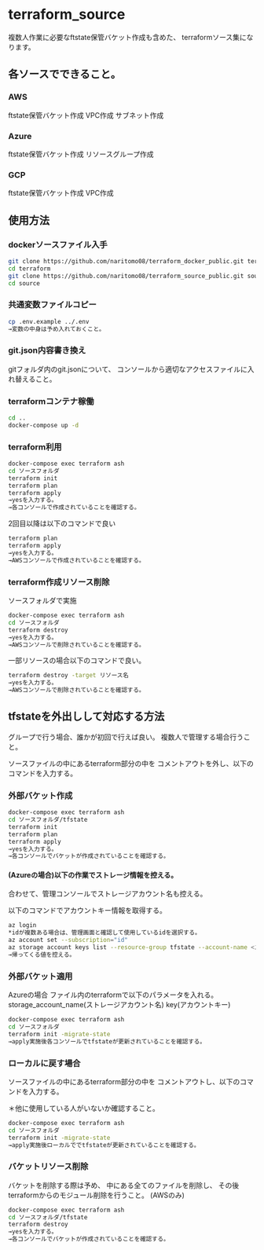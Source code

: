 # terraform_source

複数人作業に必要なftstate保管バケット作成も含めた、
terraformソース集になります。

## 各ソースでできること。

### AWS

ftstate保管バケット作成
VPC作成
サブネット作成

### Azure

ftstate保管バケット作成
リソースグループ作成

### GCP

ftstate保管バケット作成
VPC作成

## 使用方法

### dockerソースファイル入手

```bash
git clone https://github.com/naritomo08/terraform_docker_public.git terraform
cd terraform
git clone https://github.com/naritomo08/terraform_source_public.git source
cd source
```

### 共通変数ファイルコピー

```bash
cp .env.example ../.env
→変数の中身は予め入れておくこと。
```

### git.json内容書き換え

gitフォルダ内のgit.jsonについて、
コンソールから適切なアクセスファイルに入れ替えること。

### terraformコンテナ稼働

```bash
cd ..
docker-compose up -d
```

### terraform利用

```bash
docker-compose exec terraform ash
cd ソースフォルダ
terraform init
terraform plan
terraform apply
→yesを入力する。
→各コンソールで作成されていることを確認する。
```

2回目以降は以下のコマンドで良い
```bash
terraform plan
terraform apply
→yesを入力する。
→AWSコンソールで作成されていることを確認する。
```

### terraform作成リソース削除

ソースフォルダで実施

```bash
docker-compose exec terraform ash
cd ソースフォルダ
terraform destroy
→yesを入力する。
→AWSコンソールで削除されていることを確認する。
```

一部リソースの場合以下のコマンドで良い。

```bash
terraform destroy -target リソース名
→yesを入力する。
→AWSコンソールで削除されていることを確認する。
```
## tfstateを外出しして対応する方法

グループで行う場合、誰かが初回で行えば良い。
複数人で管理する場合行うこと。

ソースファイルの中にあるterraform部分の中を
コメントアウトを外し、以下のコマンドを入力する。

### 外部バケット作成

```bash
docker-compose exec terraform ash
cd ソースフォルダ/tfstate
terraform init
terraform plan
terraform apply
→yesを入力する。
→各コンソールでバケットが作成されていることを確認する。
```

#### (Azureの場合)以下の作業でストレージ情報を控える。

合わせて、管理コンソールでストレージアカウント名も控える。

以下のコマンドでアカウントキー情報を取得する。

```bash
az login
*idが複数ある場合は、管理画面と確認して使用しているidを選択する。
az account set --subscription="id"
az storage account keys list --resource-group tfstate --account-name <ストレージアカウント名> --query '[0].value' -o tsv
→帰ってくる値を控える。
```

### 外部バケット適用

Azureの場合
ファイル内のterraformで以下のパラメータを入れる。
storage_account_name(ストレージアカウント名)
key(アカウントキー)

```bash
docker-compose exec terraform ash
cd ソースフォルダ
terraform init -migrate-state
→apply実施後各コンソールでtfstateが更新されていることを確認する。
```

### ローカルに戻す場合

ソースファイルの中にあるterraform部分の中を
コメントアウトし、以下のコマンドを入力する。

＊他に使用している人がいないか確認すること。

```bash
docker-compose exec terraform ash
cd ソースフォルダ
terraform init -migrate-state
→apply実施後ローカルででtfstateが更新されていることを確認する。
```

### バケットリソース削除

バケットを削除する際は予め、
中にある全てのファイルを削除し、
その後terraformからのモジュール削除を行うこと。
(AWSのみ)

```bash
docker-compose exec terraform ash
cd ソースフォルダ/tfstate
terraform destroy
→yesを入力する。
→各コンソールでバケットが作成されていることを確認する。
```
